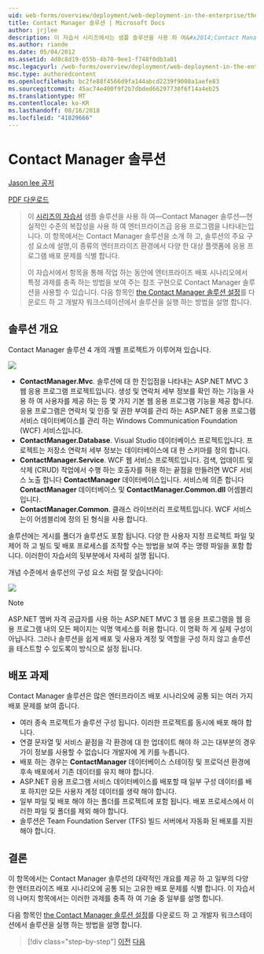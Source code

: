 ```yaml
---
uid: web-forms/overview/deployment/web-deployment-in-the-enterprise/the-contact-manager-solution
title: Contact Manager 솔루션 | Microsoft Docs
author: jrjlee
description: 이 자습서 시리즈에서는 샘플 솔루션을 사용 하 여&#x2014;Contact Manager 솔루션&#x2014;현실적인 수준을 사용 하 여 엔터프라이즈급 응용 프로그램을 나타내는...
ms.author: riande
ms.date: 05/04/2012
ms.assetid: 4d8c8d19-055b-4b70-9ee1-f748f0db3a01
msc.legacyurl: /web-forms/overview/deployment/web-deployment-in-the-enterprise/the-contact-manager-solution
msc.type: authoredcontent
ms.openlocfilehash: bc2fe88f4566d9fa144abcd2239f9008a1aefe83
ms.sourcegitcommit: 45ac74e400f9f2b7dbded66297730f6f14a4eb25
ms.translationtype: MT
ms.contentlocale: ko-KR
ms.lasthandoff: 08/16/2018
ms.locfileid: "41829666"
---
```

<a name="the-contact-manager-solution"></a>Contact Manager 솔루션
====================
[Jason lee 공저](https://github.com/jrjlee)

[PDF 다운로드](https://msdnshared.blob.core.windows.net/media/MSDNBlogsFS/prod.evol.blogs.msdn.com/CommunityServer.Blogs.Components.WeblogFiles/00/00/00/63/56/8130.DeployingWebAppsInEnterpriseScenarios.pdf)

> 이 [시리즈의 자습서](web-deployment-in-the-enterprise.md) 샘플 솔루션을 사용 하 여&#x2014;Contact Manager 솔루션&#x2014;현실적인 수준의 복잡성을 사용 하 여 엔터프라이즈급 응용 프로그램을 나타내는입니다. 이 항목에서는 Contact Manager 솔루션을 소개 하 고, 솔루션의 주요 구성 요소에 설명,이 종류의 엔터프라이즈 환경에서 다양 한 대상 플랫폼에 응용 프로그램 배포 문제를 식별 합니다.
> 
> 이 자습서에서 항목을 통해 작업 하는 동안에 엔터프라이즈 배포 시나리오에서 특정 과제를 충족 하는 방법을 보여 주는 참조 구현으로 Contact Manager 솔루션을 사용할 수 있습니다. 다음 항목인 [the Contact Manager 솔루션 설정](setting-up-the-contact-manager-solution.md)를 다운로드 하 고 개발자 워크스테이션에서 솔루션을 실행 하는 방법을 설명 합니다.


## <a name="solution-overview"></a>솔루션 개요

Contact Manager 솔루션 4 개의 개별 프로젝트가 이루어져 있습니다.

![](the-contact-manager-solution/_static/image1.png)

- **ContactManager.Mvc**. 솔루션에 대 한 진입점을 나타내는 ASP.NET MVC 3 웹 응용 프로그램 프로젝트입니다. 생성 및 연락처 세부 정보를 확인 하는 기능을 사용 하 여 사용자를 제공 하는 등 몇 가지 기본 웹 응용 프로그램 기능을 제공 합니다. 응용 프로그램은 연락처 및 인증 및 권한 부여를 관리 하는 ASP.NET 응용 프로그램 서비스 데이터베이스를 관리 하는 Windows Communication Foundation (WCF) 서비스입니다.
- **ContactManager.Database**. Visual Studio 데이터베이스 프로젝트입니다. 프로젝트는 저장소 연락처 세부 정보는 데이터베이스에 대 한 스키마를 정의 합니다.
- **ContactManager.Service**. WCF 웹 서비스 프로젝트입니다. 검색, 업데이트 및 삭제 (CRUD) 작업에서 수행 하는 호출자를 허용 하는 끝점을 만들려면 WCF 서비스 노출 합니다 **ContactManager** 데이터베이스입니다. 서비스에 의존 합니다 **ContactManager** 데이터베이스 및 **ContactManager.Common.dll** 어셈블리입니다.
- **ContactManager.Common**. 클래스 라이브러리 프로젝트입니다. WCF 서비스는이 어셈블리에 정의 된 형식을 사용 합니다.

솔루션에는 게시를 폴더가 솔루션도 포함 됩니다. 다양 한 사용자 지정 프로젝트 파일 및 제어 하 고 빌드 및 배포 프로세스를 조작할 수는 방법을 보여 주는 명령 파일을 포함 합니다. 이러한이 자습서의 뒷부분에서 자세히 설명 됩니다.

개념 수준에서 솔루션의 구성 요소 처럼 잘 맞습니다이:

![](the-contact-manager-solution/_static/image2.png)

> [!NOTE]
> ASP.NET 멤버 자격 공급자를 사용 하는 ASP.NET MVC 3 웹 응용 프로그램을 웹 응용 프로그램 내의 모든 페이지는 익명 액세스를 허용 합니다. 이 명확 하 게 실제 구성이 아닙니다. 그러나 솔루션을 쉽게 배포 및 사용자 계정 및 역할을 구성 하지 않고 솔루션을 테스트할 수 있도록이 방식으로 설정 됩니다.


## <a name="deployment-challenges"></a>배포 과제

Contact Manager 솔루션은 많은 엔터프라이즈 배포 시나리오에 공통 되는 여러 가지 배포 문제를 보여 줍니다.

- 여러 종속 프로젝트가 솔루션 구성 됩니다. 이러한 프로젝트를 동시에 배포 해야 합니다.
- 연결 문자열 및 서비스 끝점을 각 환경에 대 한 업데이트 해야 하 고는 대부분의 경우가이 정보를 사용할 수 없습니다 개발자에 게 키를 누릅니다.
- 배포 하는 경우는 **ContactManager** 데이터베이스 스테이징 및 프로덕션 환경에 후속 배포에서 기존 데이터를 유지 해야 합니다.
- ASP.NET 응용 프로그램 서비스 데이터베이스를 배포할 때 일부 구성 데이터를 배포 하지만 모든 사용자 계정 데이터를 생략 해야 합니다.
- 일부 파일 및 배포 해야 하는 폴더를 프로젝트에 포함 됩니다. 배포 프로세스에서 이러한 파일 및 폴더를 제외 해야 합니다.
- 솔루션은 Team Foundation Server (TFS) 빌드 서버에서 자동화 된 배포를 지원 해야 합니다.

## <a name="conclusion"></a>결론

이 항목에서는 Contact Manager 솔루션의 대략적인 개요를 제공 하 고 일부의 다양 한 엔터프라이즈 배포 시나리오에 공통 되는 고유한 배포 문제를 식별 합니다. 이 자습서의 나머지 항목에서는 이러한 과제를 충족 하 여 기술 중 일부를 설명 합니다.

다음 항목인 [the Contact Manager 솔루션 설정](setting-up-the-contact-manager-solution.md)를 다운로드 하 고 개발자 워크스테이션에서 솔루션을 실행 하는 방법을 설명 합니다.

> [!div class="step-by-step"]
> [이전](web-deployment-in-the-enterprise.md)
> [다음](setting-up-the-contact-manager-solution.md)
